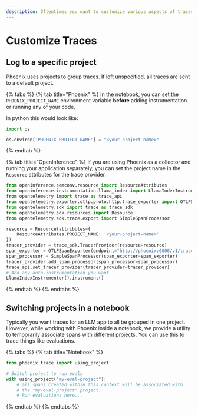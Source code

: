 ```yaml
---
description: Oftentimes you want to customize various aspects of traces you log to Phoenix
---
```


# Customize Traces

## Log to a specific project

Phoenix uses [projects](../concepts-tracing/#projects) to group traces. If left unspecified, all traces are sent to a default project.&#x20;

{% tabs %}
{% tab title="Phoenix" %}
In the notebook, you can set the `PHOENIX_PROJECT_NAME` environment variable **before** adding instrumentation or running any of your code.

In python this would look like:

```python
import os

os.environ['PHOENIX_PROJECT_NAME'] = "<your-project-name>"
```
{% endtab %}

{% tab title="OpenInference" %}
If you are using Phoenix as a collector and running your application separately, you can set the project name in the `Resource` attributes for the trace provider.&#x20;

```python
from openinference.semconv.resource import ResourceAttributes
from openinference.instrumentation.llama_index import LlamaIndexInstrumentor
from opentelemetry import trace as trace_api
from opentelemetry.exporter.otlp.proto.http.trace_exporter import OTLPSpanExporter
from opentelemetry.sdk import trace as trace_sdk
from opentelemetry.sdk.resources import Resource
from opentelemetry.sdk.trace.export import SimpleSpanProcessor

resource = Resource(attributes={
    ResourceAttributes.PROJECT_NAME: '<your-project-name>'
})
tracer_provider = trace_sdk.TracerProvider(resource=resource)
span_exporter = OTLPSpanExporter(endpoint="http://phoenix:6006/v1/traces")
span_processor = SimpleSpanProcessor(span_exporter=span_exporter)
tracer_provider.add_span_processor(span_processor=span_processor)
trace_api.set_tracer_provider(tracer_provider=tracer_provider)
# Add any auto-instrumentation you want 
LlamaIndexInstrumentor().instrument()
```
{% endtab %}
{% endtabs %}

## Switching projects in a notebook

Typically you want traces for an LLM app to all be grouped in one project. However, while working with Phoenix inside a notebook, we provide a utility to temporarily associate spans with different projects.  You can use this to trace things like evaluations.

{% tabs %}
{% tab title="Notebook" %}
```python
from phoenix.trace import using_project

# Switch project to run evals
with using_project("my-eval-project"):
    # all spans created within this context will be associated with
    # the "my-eval-project" project.
    # Run evaluations here...
```
{% endtab %}
{% endtabs %}
